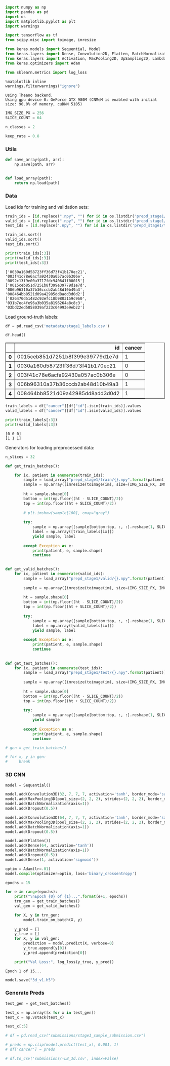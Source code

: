 

```python
import numpy as np
import pandas as pd
import os
import matplotlib.pyplot as plt
import warnings

import tensorflow as tf
from scipy.misc import toimage, imresize

from keras.models import Sequential, Model
from keras.layers import Dense, Convolution2D, Flatten, BatchNormalization, Convolution3D
from keras.layers import Activation, MaxPooling2D, UpSampling2D, Lambda, MaxPooling3D, Dropout
from keras.optimizers import Adam

from sklearn.metrics import log_loss

%matplotlib inline
warnings.filterwarnings("ignore")
```

    Using Theano backend.
    Using gpu device 0: GeForce GTX 980M (CNMeM is enabled with initial size: 90.0% of memory, cuDNN 5105)
    


```python
IMG_SIZE_PX = 256
SLICE_COUNT = 64

n_classes = 2

keep_rate = 0.8
```

### Utils


```python
def save_array(path, arr):
    np.save(path, arr)
    

def load_array(path):
    return np.load(path)
```

### Data

Load ids for training and validation sets:


```python
train_ids = [id.replace(".npy", "") for id in os.listdir('prepd_stage1/train/')]
valid_ids = [id.replace(".npy", "") for id in os.listdir('prepd_stage1/valid/')]
test_ids = [id.replace(".npy", "") for id in os.listdir('prepd_stage1/test/')]

train_ids.sort()
valid_ids.sort()
test_ids.sort()

print(train_ids[:3])
print(valid_ids[:3])
print(test_ids[:3])
```

    ['0030a160d58723ff36d73f41b170ec21', '003f41c78e6acfa92430a057ac0b306e', '0092c13f9e00a3717fdc940641f00015']
    ['0015ceb851d7251b8f399e39779d1e7d', '006b96310a37b36cccb2ab48d10b49a3', '008464bb8521d09a42985dd8add3d0d2']
    ['026470d51482c93efc18b9803159c960', '031b7ec4fe96a3b035a8196264a8c8c3', '03bd22ed5858039af223c04993e9eb22']
    

Load ground-truth labels:


```python
df = pd.read_csv('metadata/stage1_labels.csv')

df.head()
```




<div>
<table border="1" class="dataframe">
  <thead>
    <tr style="text-align: right;">
      <th></th>
      <th>id</th>
      <th>cancer</th>
    </tr>
  </thead>
  <tbody>
    <tr>
      <th>0</th>
      <td>0015ceb851d7251b8f399e39779d1e7d</td>
      <td>1</td>
    </tr>
    <tr>
      <th>1</th>
      <td>0030a160d58723ff36d73f41b170ec21</td>
      <td>0</td>
    </tr>
    <tr>
      <th>2</th>
      <td>003f41c78e6acfa92430a057ac0b306e</td>
      <td>0</td>
    </tr>
    <tr>
      <th>3</th>
      <td>006b96310a37b36cccb2ab48d10b49a3</td>
      <td>1</td>
    </tr>
    <tr>
      <th>4</th>
      <td>008464bb8521d09a42985dd8add3d0d2</td>
      <td>1</td>
    </tr>
  </tbody>
</table>
</div>




```python
train_labels = df["cancer"][df["id"].isin(train_ids)].values
valid_labels = df["cancer"][df["id"].isin(valid_ids)].values

print(train_labels[:3])
print(valid_labels[:3])
```

    [0 0 0]
    [1 1 1]
    

Generators for loading preprocessed data:


```python
n_slices = 32

def get_train_batches():

    for ix, patient in enumerate(train_ids):
        sample = load_array("prepd_stage1/train/{}.npy".format(patient))
        sample = np.array([imresize(toimage(im), size=(IMG_SIZE_PX, IMG_SIZE_PX)) for im in sample])
        
        ht = sample.shape[0]
        bottom = int(np.floor((ht - SLICE_COUNT)/2))
        top = int(np.floor((ht + SLICE_COUNT)/2))
        
        # plt.imshow(sample[100], cmap="gray")
        
        try:
            sample = np.array([sample[bottom:top, :, :].reshape(1, SLICE_COUNT, IMG_SIZE_PX, IMG_SIZE_PX)])
            label = np.array([train_labels[ix]])    
            yield sample, label
            
        except Exception as e:
            print(patient, e, sample.shape)
            continue

            
def get_valid_batches():
    for ix, patient in enumerate(valid_ids):
        sample = load_array("prepd_stage1/valid/{}.npy".format(patient))
        
        sample = np.array([imresize(toimage(im), size=(IMG_SIZE_PX, IMG_SIZE_PX)) for im in sample])
        
        ht = sample.shape[0]
        bottom = int(np.floor((ht - SLICE_COUNT)/2))
        top = int(np.floor((ht + SLICE_COUNT)/2))
        
        try:
            sample = np.array([sample[bottom:top, :, :].reshape(1, SLICE_COUNT, IMG_SIZE_PX, IMG_SIZE_PX)])
            label = np.array([valid_labels[ix]])
            yield sample, label
            
        except Exception as e:
            print(patient, e, sample.shape)
            continue
            
            
def get_test_batches():
    for ix, patient in enumerate(test_ids):
        sample = load_array("prepd_stage1/test/{}.npy".format(patient))
        
        sample = np.array([imresize(toimage(im), size=(IMG_SIZE_PX, IMG_SIZE_PX)) for im in sample])
        
        ht = sample.shape[0]
        bottom = int(np.floor((ht - SLICE_COUNT)/2))
        top = int(np.floor((ht + SLICE_COUNT)/2))
        
        try:
            sample = np.array([sample[bottom:top, :, :].reshape(1, SLICE_COUNT, IMG_SIZE_PX, IMG_SIZE_PX)])
            yield sample
            
        except Exception as e:
            print(patient, e, sample.shape)
            continue
```


```python
# gen = get_train_batches()

# for x, y in gen:
#     break
```

### 3D CNN


```python
model = Sequential()

model.add(Convolution3D(32, 7, 7, 7, activation='tanh', border_mode='same', input_shape=(1, SLICE_COUNT, IMG_SIZE_PX, IMG_SIZE_PX)))
model.add(MaxPooling3D(pool_size=(2, 2, 2), strides=(2, 2, 2), border_mode='same'))
model.add(BatchNormalization(axis=1))
model.add(Dropout(0.5))

model.add(Convolution3D(64, 7, 7, 7, activation='tanh', border_mode='same'))
model.add(MaxPooling3D(pool_size=(2, 2, 2), strides=(2, 2, 2), border_mode='same'))
model.add(BatchNormalization(axis=1))
model.add(Dropout(0.5))

model.add(Flatten())
model.add(Dense(64, activation='tanh'))
model.add(BatchNormalization(axis=1))
model.add(Dropout(0.5))
model.add(Dense(1, activation='sigmoid'))

optim = Adam(lr=.01)
model.compile(optimizer=optim, loss='binary_crossentropy')
```


```python
epochs = 15

for e in range(epochs):
    print("\nEpoch {0} of {1}...".format(e+1, epochs))
    trn_gen = get_train_batches()
    val_gen = get_valid_batches()

    for X, y in trn_gen:
        model.train_on_batch(X, y)
        
    y_pred = []
    y_true = []
    for X, y in val_gen:
        prediction = model.predict(X, verbose=0)
        y_true.append(y[0])
        y_pred.append(prediction[0])

    print("Val Loss:", log_loss(y_true, y_pred))
```

    
    Epoch 1 of 15...
    


```python
model.save("3d_v1.h5")
```

### Generate Preds


```python
test_gen = get_test_batches()

test_x = np.array([x for x in test_gen])
test_x = np.vstack(test_x)

test_x[:5]
```


```python
# df = pd.read_csv("submissions/stage1_sample_submission.csv")

# preds = np.clip(model.predict(test_x), 0.001, 1)
# df['cancer'] = preds

# df.to_csv('submissions/-LB_3d.csv', index=False)
```
